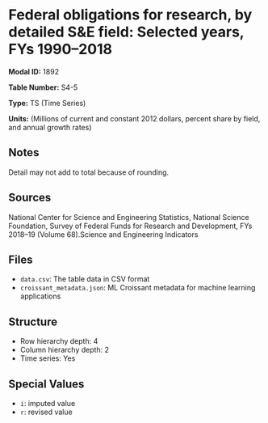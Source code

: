 # Federal obligations for research, by detailed S&E field: Selected years, FYs 1990&#8211;2018

**Modal ID:** 1892

**Table Number:** S4-5

**Type:** TS (Time Series)

**Units:** (Millions of current and constant 2012 dollars, percent share by field, and annual growth rates)

## Notes

Detail may not add to total because of rounding.

## Sources

National Center for Science and Engineering Statistics, National Science Foundation, Survey of Federal Funds for Research and Development, FYs 2018–19 (Volume 68).Science and Engineering Indicators

## Files

- `data.csv`: The table data in CSV format
- `croissant_metadata.json`: ML Croissant metadata for machine learning applications

## Structure

- Row hierarchy depth: 4
- Column hierarchy depth: 2
- Time series: Yes

## Special Values

- `i`: imputed value
- `r`: revised value
